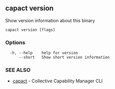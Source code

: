 ## capact version

Show version information about this binary

```
capact version [flags]
```

### Options

```
  -h, --help    help for version
      --short   Show short version information
```

### SEE ALSO

* [capact](capact.md)	 - Collective Capability Manager CLI

